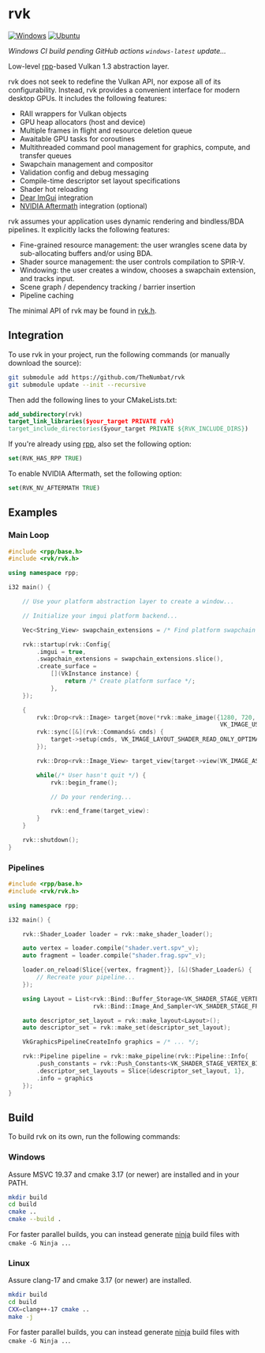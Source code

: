 # rvk

[![Windows](https://github.com/TheNumbat/rvk/actions/workflows/windows.yml/badge.svg)](https://github.com/TheNumbat/rvk/actions/workflows/windows.yml)
[![Ubuntu](https://github.com/TheNumbat/rvk/actions/workflows/ubuntu.yml/badge.svg)](https://github.com/TheNumbat/rvk/actions/workflows/ubuntu.yml)

_Windows CI build pending GitHub actions `windows-latest` update..._

Low-level [rpp](https://github.com/TheNumbat/rpp)-based Vulkan 1.3 abstraction layer.

rvk does not seek to redefine the Vulkan API, nor expose all of its configurability.
Instead, rvk provides a convenient interface for modern desktop GPUs.
It includes the following features:

- RAII wrappers for Vulkan objects
- GPU heap allocators (host and device)
- Multiple frames in flight and resource deletion queue
- Awaitable GPU tasks for coroutines
- Multithreaded command pool management for graphics, compute, and transfer queues
- Swapchain management and compositor
- Validation config and debug messaging
- Compile-time descriptor set layout specifications
- Shader hot reloading
- [Dear ImGui](https://github.com/ocornut/imgui) integration
- [NVIDIA Aftermath](https://developer.nvidia.com/nsight-aftermath) integration (optional)

rvk assumes your application uses dynamic rendering and bindless/BDA pipelines.
It explicitly lacks the following features:

- Fine-grained resource management: the user wrangles scene data by sub-allocating buffers and/or using BDA.
- Shader source management: the user controls compilation to SPIR-V.
- Windowing: the user creates a window, chooses a swapchain extension, and tracks input.
- Scene graph / dependency tracking / barrier insertion
- Pipeline caching

The minimal API of rvk may be found in [rvk.h](rvk/rvk.h).

## Integration

To use rvk in your project, run the following commands (or manually download the source):

```bash
git submodule add https://github.com/TheNumbat/rvk
git submodule update --init --recursive
```

Then add the following lines to your CMakeLists.txt:

```cmake
add_subdirectory(rvk)
target_link_libraries($your_target PRIVATE rvk)
target_include_directories($your_target PRIVATE ${RVK_INCLUDE_DIRS})
```

If you're already using [rpp](https://github.com/TheNumbat/rpp), also set the following option:

```cmake
set(RVK_HAS_RPP TRUE)
```

To enable NVIDIA Aftermath, set the following option:

```cmake
set(RVK_NV_AFTERMATH TRUE)
```

## Examples

### Main Loop

```c++
#include <rpp/base.h>
#include <rvk/rvk.h>

using namespace rpp;

i32 main() {

    // Use your platform abstraction layer to create a window...

    // Initialize your imgui platform backend...

    Vec<String_View> swapchain_extensions = /* Find platform swapchain extensions */;

    rvk::startup(rvk::Config{
        .imgui = true,
        .swapchain_extensions = swapchain_extensions.slice(),
        .create_surface =
            [](VkInstance instance) {
                return /* Create platform surface */;
            },
    });

    {
        rvk::Drop<rvk::Image> target{move(*rvk::make_image({1280, 720, 1}, VK_FORMAT_R8G8B8A8_UNORM,
                                                            VK_IMAGE_USAGE_SAMPLED_BIT))};
        rvk::sync([&](rvk::Commands& cmds) {
            target->setup(cmds, VK_IMAGE_LAYOUT_SHADER_READ_ONLY_OPTIMAL);
        });

        rvk::Drop<rvk::Image_View> target_view{target->view(VK_IMAGE_ASPECT_COLOR_BIT)};

        while(/* User hasn't quit */) {
            rvk::begin_frame();

            // Do your rendering...

            rvk::end_frame(target_view):
        }
    }

    rvk::shutdown();
}
```

### Pipelines

```c++
#include <rpp/base.h>
#include <rvk/rvk.h>

using namespace rpp;

i32 main() {

    rvk::Shader_Loader loader = rvk::make_shader_loader();

    auto vertex = loader.compile("shader.vert.spv"_v);
    auto fragment = loader.compile("shader.frag.spv"_v);

    loader.on_reload(Slice{{vertex, fragment}}, [&](Shader_Loader&) {
        // Recreate your pipeline...
    });

    using Layout = List<rvk::Bind::Buffer_Storage<VK_SHADER_STAGE_VERTEX_BIT>,
                        rvk::Bind::Image_And_Sampler<VK_SHADER_STAGE_FRAGMENT_BIT>>;

    auto descriptor_set_layout = rvk::make_layout<Layout>();
    auto descriptor_set = rvk::make_set(descriptor_set_layout);

    VkGraphicsPipelineCreateInfo graphics = /* ... */;

    rvk::Pipeline pipeline = rvk::make_pipeline(rvk::Pipeline::Info{
        .push_constants = rvk::Push_Constants<VK_SHADER_STAGE_VERTEX_BIT, u64>{},
        .descriptor_set_layouts = Slice{&descriptor_set_layout, 1},
        .info = graphics
    });
}
```

## Build

To build rvk on its own, run the following commands:

### Windows

Assure MSVC 19.37 and cmake 3.17 (or newer) are installed and in your PATH.

```bash
mkdir build
cd build
cmake ..
cmake --build .
```

For faster parallel builds, you can instead generate [ninja](https://ninja-build.org/) build files with `cmake -G Ninja ..`.

### Linux

Assure clang-17 and cmake 3.17 (or newer) are installed.

```bash
mkdir build
cd build
CXX=clang++-17 cmake ..
make -j
```

For faster parallel builds, you can instead generate [ninja](https://ninja-build.org/) build files with `cmake -G Ninja ..`.
